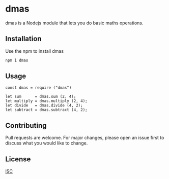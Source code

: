 # dmas

dmas is a Nodejs module that lets you do basic maths operations.

## Installation

Use the npm to install dmas

```bash
npm i dmas
```

## Usage

```
const dmas = require ("dmas")

let sum      = dmas.sum (2, 4);
let multiply = dmas.multiply (2, 4);
let divide   = dmas.divide (4, 2);
let subtract = dmas.subtract (4, 2);
```

## Contributing
Pull requests are welcome. For major changes, please open an issue first to discuss what you would like to change.

## License
[ISC](http://opensource.org/licenses/ISC)
